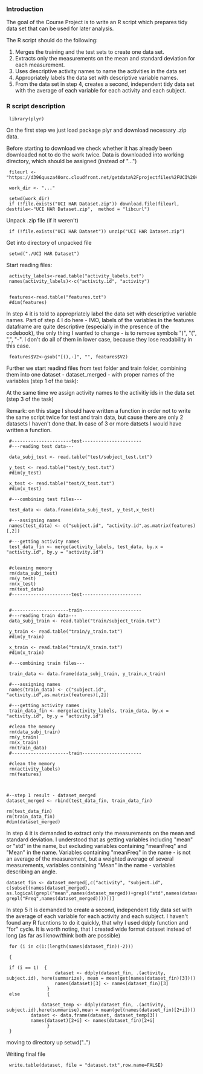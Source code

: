 ### Introduction

The goal of the Course Project is to write an R script which prepares tidy data set that can be used for later analysis.

The R script should do the following:

1.  Merges the training and the test sets to create one data set.
2.  Extracts only the measurements on the mean and standard deviation for each measurement. 
3.  Uses descriptive activity names to name the activities in the data set
4.  Appropriately labels the data set with descriptive variable names. 
5.  From the data set in step 4, creates a second, independent tidy data set with the average of each variable for each activity and each subject.



### R script description

     library(plyr)


On the first step we just load package plyr and download necessary .zip data.

Before starting to download we check whether it has already been downloaded not to do the work twice. 
Data is downloaded into working directory, which should be assigned (instead of "...")


     fileurl <- "https://d396qusza40orc.cloudfront.net/getdata%2Fprojectfiles%2FUCI%20HAR%20Dataset.zip"
     
     work_dir <- "..."

     setwd(work_dir)
     if (!file.exists("UCI HAR Dataset.zip")) download.file(fileurl, destfile<-"UCI HAR Dataset.zip",  method = "libcurl")

Unpack .zip file (if it weren't) 

     if (!file.exists("UCI HAR Dataset")) unzip("UCI HAR Dataset.zip")

Get into directory of unpacked file

     setwd("./UCI HAR Dataset")


Start reading files:


     activity_labels<-read.table("activity_labels.txt")
     names(activity_labels)<-c("activity.id", "activity")


     features<-read.table("features.txt")
     #dim(features)

     
In step  4 it is told to appropriately label the data set with descriptive variable names. 
Part of step 4 I do here  - IMO, labels of the variables in the features dataframe are quite descriptive (especially in the presence of the codebook), 
the only thing I wanted to change - is to remove symbols ")", "(", ",", "-". I don't do all of them in lower case, because they lose readability in this case.


     features$V2<-gsub("[(),-]", "", features$V2)



Further we start readind files from test folder and train folder, combining them into one dataset - dataset_merged - with proper names of the variables (step 1 of the task):

At the same time we assign activity names to the activitiy ids in the data set (step 3 of the task)

Remark: on this stage I should have written a function in order not to write the same script twice for test and train data, but cause there are only 2 datasets I haven't
done that. In case of 3 or more datsets I would have written a function.


     #----------------------test----------------------
     #---reading test data---

     data_subj_test <- read.table("test/subject_test.txt")

     y_test <- read.table("test/y_test.txt")
     #dim(y_test)

     x_test <- read.table("test/X_test.txt")
     #dim(x_test)

     #---combining test files---

     test_data <- data.frame(data_subj_test, y_test,x_test)

     #---assigning names
     names(test_data) <- c("subject.id", "activity.id",as.matrix(features)[,2])

     #---getting activity names
     test_data_fin <- merge(activity_labels, test_data, by.x = "activity.id", by.y = "activity.id")


     #cleaning memory
     rm(data_subj_test)
     rm(y_test)
     rm(x_test)
     rm(test_data)
     #----------------------test----------------------


     #---------------------train----------------------
     #---reading train data---
     data_subj_train <- read.table("train/subject_train.txt")

     y_train <- read.table("train/y_train.txt")
     #dim(y_train)
 
     x_train <- read.table("train/X_train.txt")
     #dim(x_train)

     #---combining train files---

     train_data <- data.frame(data_subj_train, y_train,x_train)

     #---assigning names
     names(train_data) <- c("subject.id", "activity.id",as.matrix(features)[,2])

     #---getting activity names
     train_data_fin <- merge(activity_labels, train_data, by.x = "activity.id", by.y = "activity.id")

     #clean the memory
     rm(data_subj_train)
     rm(y_train)
     rm(x_train)
     rm(train_data)
     #---------------------train----------------------

     #clean the memory
     rm(activity_labels)
     rm(features)



    #--step 1 result - dataset_merged
    dataset_merged <- rbind(test_data_fin, train_data_fin)

    rm(test_data_fin)
    rm(train_data_fin)
    #dim(dataset_merged)


In step 4 it is demanded to extract only the measurements on the mean and standard deviation. I understood that as getting variables including "mean" or "std" in the name, 
but excluding variables containing "meanFreq" and "Mean" in the name. Variables containing  "meanFreq" in the name - is not an average of the measurement, but a weighted average of several measurements, variables containing "Mean" in the name - variables describing an angle.


    dataset_fin <- dataset_merged[,c("activity", "subject.id", c(subset(names(dataset_merged),      as.logical(grepl("mean",names(dataset_merged))+grepl("std",names(dataset_merged))-grepl("Freq",names(dataset_merged))))))]


In step 5 it is demanded to  create a second, independent tidy data set with the average of each variable for each activity and each subject. 
I haven't found any R fucntions to do it quickly, that why I used ddply function and "for" cycle.
It is worth noting, that I created wide format dataset instead of long (as far as I know/think both are possible)


     for (i in c(1:(length(names(dataset_fin))-2)))

     {

     if (i == 1)  {
                      dataset <- ddply(dataset_fin, .(activity, subject.id), here(summarize), mean = mean(get(names(dataset_fin)[3])))
                      names(dataset)[3] <- names(dataset_fin)[3]  
                   }
     else          {
 
     		     dataset_temp <- ddply(dataset_fin, .(activity, subject.id),here(summarise),mean = mean(get(names(dataset_fin)[2+i])))
		     dataset <- data.frame(dataset, dataset_temp[3])
		     names(dataset)[2+i] <- names(dataset_fin)[2+i]
                   }
     }



moving to directory up
     setwd("..")

Writing final file

     write.table(dataset, file = "dataset.txt",row.name=FALSE)




